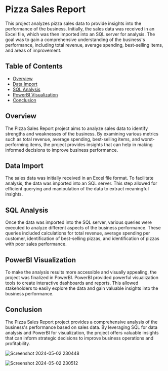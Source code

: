 
# Pizza Sales Report

This project analyzes pizza sales data to provide insights into the performance of the business. Initially, the sales data was received in an Excel file, which was then imported into an SQL server for analysis. The goal was to gain a comprehensive understanding of the business's performance, including total revenue, average spending, best-selling items, and areas of improvement.

## Table of Contents
- [Overview](#overview)
- [Data Import](#data-import)
- [SQL Analysis](#sql-analysis)
- [PowerBI Visualization](#powerbi-visualization)
- [Conclusion](#conclusion)

## Overview

The Pizza Sales Report project aims to analyze sales data to identify strengths and weaknesses of the business. By examining various metrics such as total revenue, average spending, best-selling items, and worst-performing items, the project provides insights that can help in making informed decisions to improve business performance.

## Data Import

The sales data was initially received in an Excel file format. To facilitate analysis, the data was imported into an SQL server. This step allowed for efficient querying and manipulation of the data to extract meaningful insights.

## SQL Analysis

Once the data was imported into the SQL server, various queries were executed to analyze different aspects of the business performance. These queries included calculations for total revenue, average spending per customer, identification of best-selling pizzas, and identification of pizzas with poor sales performance.

## PowerBI Visualization

To make the analysis results more accessible and visually appealing, the project was finalized in PowerBI. PowerBI provided powerful visualization tools to create interactive dashboards and reports. This allowed stakeholders to easily explore the data and gain valuable insights into the business performance.

## Conclusion

The Pizza Sales Report project provides a comprehensive analysis of the business's performance based on sales data. By leveraging SQL for data analysis and PowerBI for visualization, the project offers valuable insights that can inform strategic decisions to improve business operations and profitability.

![Screenshot 2024-05-02 230448](https://github.com/camilo119/pizza-report/assets/70864660/b0e74447-db08-4798-998d-2bdebd6a61f2)

![Screenshot 2024-05-02 230512](https://github.com/camilo119/pizza-report/assets/70864660/922af8f7-1ccc-413c-93f2-59f6deb555d8)
